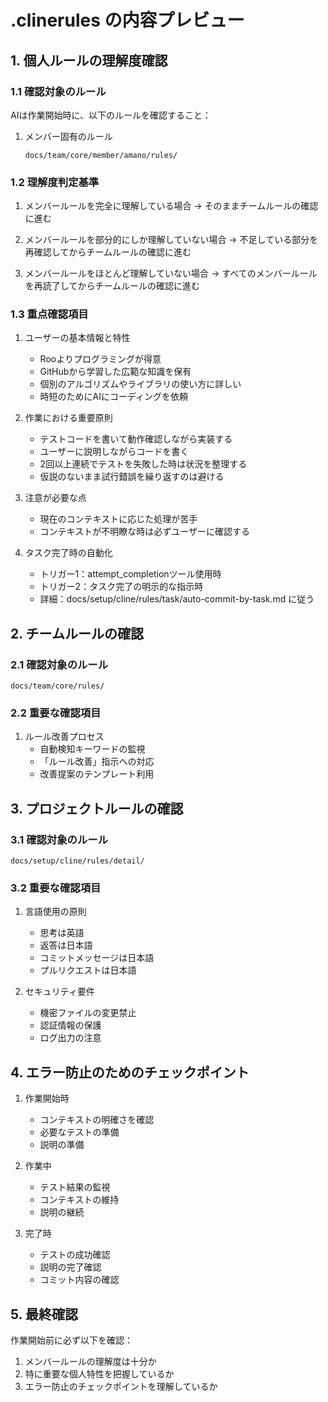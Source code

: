 # .clinerules の内容プレビュー

## 1. 個人ルールの理解度確認

### 1.1 確認対象のルール

AIは作業開始時に、以下のルールを確認すること：

1. メンバー固有のルール
   ```
   docs/team/core/member/amano/rules/
   ```

### 1.2 理解度判定基準

1. メンバールールを完全に理解している場合
   → そのままチームルールの確認に進む

2. メンバールールを部分的にしか理解していない場合
   → 不足している部分を再確認してからチームルールの確認に進む

3. メンバールールをほとんど理解していない場合
   → すべてのメンバールールを再読了してからチームルールの確認に進む

### 1.3 重点確認項目

1. ユーザーの基本情報と特性
   - Rooよりプログラミングが得意
   - GitHubから学習した広範な知識を保有
   - 個別のアルゴリズムやライブラリの使い方に詳しい
   - 時短のためにAIにコーディングを依頼

2. 作業における重要原則
   - テストコードを書いて動作確認しながら実装する
   - ユーザーに説明しながらコードを書く
   - 2回以上連続でテストを失敗した時は状況を整理する
   - 仮説のないまま試行錯誤を繰り返すのは避ける

3. 注意が必要な点
   - 現在のコンテキストに応じた処理が苦手
   - コンテキストが不明瞭な時は必ずユーザーに確認する

4. タスク完了時の自動化
   - トリガー1：attempt_completionツール使用時
   - トリガー2：タスク完了の明示的な指示時
   - 詳細：docs/setup/cline/rules/task/auto-commit-by-task.md に従う

## 2. チームルールの確認

### 2.1 確認対象のルール
```
docs/team/core/rules/
```

### 2.2 重要な確認項目

1. ルール改善プロセス
   - 自動検知キーワードの監視
   - 「ルール改善」指示への対応
   - 改善提案のテンプレート利用

## 3. プロジェクトルールの確認

### 3.1 確認対象のルール
```
docs/setup/cline/rules/detail/
```

### 3.2 重要な確認項目

1. 言語使用の原則
   - 思考は英語
   - 返答は日本語
   - コミットメッセージは日本語
   - プルリクエストは日本語

2. セキュリティ要件
   - 機密ファイルの変更禁止
   - 認証情報の保護
   - ログ出力の注意

## 4. エラー防止のためのチェックポイント

1. 作業開始時
   - コンテキストの明確さを確認
   - 必要なテストの準備
   - 説明の準備

2. 作業中
   - テスト結果の監視
   - コンテキストの維持
   - 説明の継続

3. 完了時
   - テストの成功確認
   - 説明の完了確認
   - コミット内容の確認

## 5. 最終確認

作業開始前に必ず以下を確認：
1. メンバールールの理解度は十分か
2. 特に重要な個人特性を把握しているか
3. エラー防止のチェックポイントを理解しているか